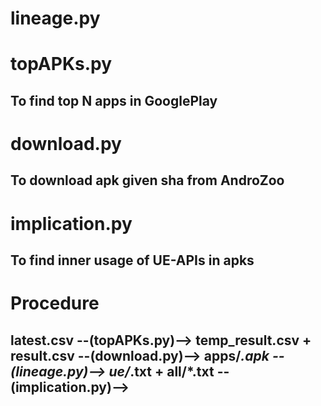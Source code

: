 # lineage.py
## 

# topAPKs.py
## To find top N apps in GooglePlay

# download.py
## To download apk given sha from AndroZoo

# implication.py
## To find inner usage of UE-APIs in apks


# Procedure
## latest.csv --(topAPKs.py)--> temp_result.csv + result.csv --(download.py)--> apps/*.apk --(lineage.py)--> ue/*.txt + all/*.txt --(implication.py)-->  